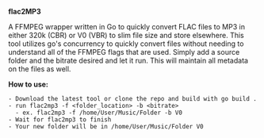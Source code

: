 **flac2MP3**

A FFMPEG wrapper written in Go to quickly convert FLAC files to MP3 in either 320k (CBR) or V0 (VBR) to slim file size and store elsewhere.  This tool utilizes go's concurrency to quickly convert files without needing to understand all of the FFMPEG flags that are used.  Simply add a source folder and the bitrate desired and let it run.  This will maintain all metadata on the files as well.

**How to use:**

```
- Download the latest tool or clone the repo and build with go build .
- run flac2mp3 -f <folder_location> -b <bitrate>
  - ex. flac2mp3 -f /home/User/Music/Folder -b V0
- Wait for flac2mp3 to finish
- Your new folder will be in /home/User/Music/Folder V0

